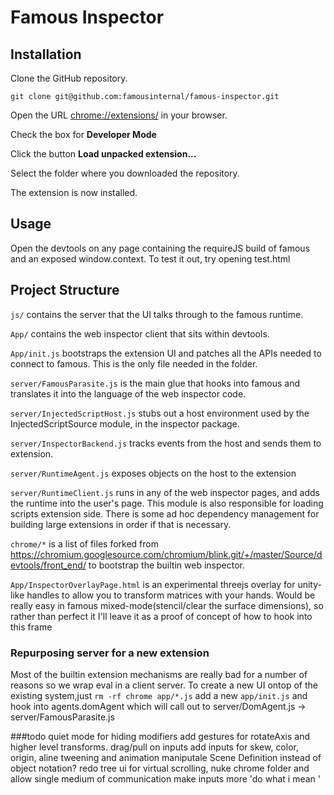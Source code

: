 # Famous Inspector

## Installation
Clone the GitHub repository.

```
git clone git@github.com:famousinternal/famous-inspector.git
```

Open the URL [chrome://extensions/](chrome://extensions/) in your browser.

Check the box for **Developer Mode**

Click the button **Load unpacked extension...**

Select the folder where you downloaded the repository.

The extension is now installed.

## Usage
Open the devtools on any page containing the requireJS build of famous
and an exposed window.context. To test it out, try opening test.html

## Project Structure
`js/` contains the server that the UI talks through to the famous runtime.

`App/` contains the web inspector client that sits within devtools.

`App/init.js` bootstraps the extension UI and patches all the APIs needed to connect
to famous. This is the only file needed in the folder.

`server/FamousParasite.js` is the main glue that hooks into famous and translates it into
the language of the web inspector code.

`server/InjectedScriptHost.js` stubs out a host environment used by the InjectedScriptSource
module, in the inspector package.

`server/InspectorBackend.js` tracks events from the host and sends them to extension.

`server/RuntimeAgent.js` exposes objects on the host to the extension

`server/RuntimeClient.js` runs in any of the web inspector pages, and adds the runtime into the
user's page. This module is also responsible for loading scripts extension
side. There is some ad hoc dependency management for building large extensions in
order if that is necessary.

`chrome/*` is a list of files forked from
https://chromium.googlesource.com/chromium/blink.git/+/master/Source/devtools/front_end/
to bootstrap the builtin web inspector.

`App/InspectorOverlayPage.html` is an experimental threejs overlay for unity-like
handles to allow you to transform matrices with your hands. Would be really easy in
famous mixed-mode(stencil/clear the surface dimensions), so rather than perfect it
I'll leave it as a proof of concept of how to hook into this frame

### Repurposing server for a new extension
Most of the builtin extension mechanisms are really bad for a number of reasons
so we wrap eval in a client server. 
To create a new UI ontop of the existing system,just `rm -rf chrome app/*.js`
add a new `app/init.js`
and hook into agents.domAgent which will call out to server/DomAgent.js -> server/FamousParasite.js

###todo
quiet mode for hiding modifiers 
add gestures for rotateAxis and higher level transforms. drag/pull on inputs
add inputs for skew, color, origin, aline 
tweening and animation
maniputale Scene Definition instead of object notation?
redo tree ui for virtual scrolling, nuke chrome folder and allow single medium of communication
make inputs more 'do what i mean '
